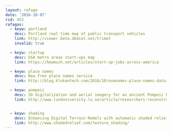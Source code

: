 ```yaml
---
layout: rafaga
date: '2016-10-07'
rid: 452
rafagas:
  - keyw: portland
    desc: Portland real time map of public transport vehicles
    link: http://viewer.beta.db4iot.net/trimet
    invalid: true

  - keyw: startup
    desc: USA metro areas start-ups map
    link: https://howmuch.net/articles/start-up-jobs-across-america

  - keyw: place names
    desc: New free place names service
    link: http://blog.klokantech.com/2016/10/osmnames-place-names-data-geocoder.html

  - keyw: pompeii
    desc: 3D digitalization and aerial imagery for an ancient Pompeii house reconstruction
    link: http://www.lunduniversity.lu.se/article/researchers-reconstruct-beautiful-house-in-pompeii-using-3d-technology


  - keyw: shading
    desc: Enhancing Digital Terrain Models with automatic shaded relief rendering
    link: http://www.shadedrelief.com/texture_shading/
---
```


